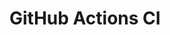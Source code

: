 # GitHub Actions CI




























































































































































































































































































































































































































































































































































































































































































































































































































































































































































































































































































































































































































































































































































































































































































































































































































































































































































































































































































































































































































































































































































































































































































































































































































































































































































































































































































































































































































































































































































































































































































































































































































































































































































































































































































































































































































































































































































